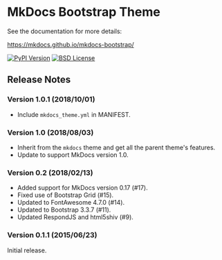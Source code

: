 # MkDocs Bootstrap Theme

See the documentation for more details:

https://mkdocs.github.io/mkdocs-bootstrap/

[![PyPI Version][pypi-v-image]][pypi-v-link]
[![BSD License][bsdlicense-button]][bsdlicense]

[pypi-v-image]: https://img.shields.io/pypi/v/mkdocs-bootstrap.png
[pypi-v-link]: https://pypi.python.org/pypi/mkdocs-bootstrap
[bsdlicense-button]: https://img.shields.io/badge/license-BSD-yellow.svg
[bsdlicense]: https://opensource.org/licenses/BSD-2-Clause

## Release Notes

### Version 1.0.1 (2018/10/01)

* Include `mkdocs_theme.yml` in MANIFEST.

### Version 1.0 (2018/08/03)

* Inherit from the `mkdocs` theme and get all the parent theme's features.
* Update to support MkDocs version 1.0.

### Version 0.2 (2018/02/13)

* Added support for MkDocs version 0.17 (#17).
* Fixed use of Bootstrap Grid (#15).
* Updated to FontAwesome 4.7.0 (#14).
* Updated to Bootstrap 3.3.7 (#11).
* Updated RespondJS and html5shiv (#9).

### Version 0.1.1 (2015/06/23)

Initial release.
